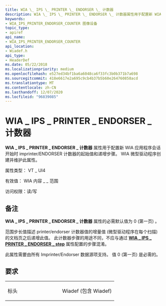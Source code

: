 ```yaml
---
title: WIA \_ IPS \_ PRINTER \_ ENDORSER \_ 计数器
description: WIA \_ IPS \_ PRINTER \_ ENDORSER \_ 计数器属性用于配置新 WIA 应用程序会话开始时 imprinter/ENDORSER 计数器的起始值和递增步骤。 WIA 微型驱动程序创建并维护此属性。
keywords:
- WIA_IPS_PRINTER_ENDORSER_COUNTER 图像设备
topic_type:
- apiref
api_name:
- WIA_IPS_PRINTER_ENDORSER_COUNTER
api_location:
- Wiadef.h
api_type:
- HeaderDef
ms.date: 05/22/2018
ms.localizationpriority: medium
ms.openlocfilehash: e527ed34bf1ba6a6048ca6f33fc3b0b371b7a698
ms.sourcegitcommit: 418e6617e2a695c9cb4b37b5b60e264760858acd
ms.translationtype: MT
ms.contentlocale: zh-CN
ms.lasthandoff: 12/07/2020
ms.locfileid: "96839085"
---
```

# <a name="wia_ips_printer_endorser_counter"></a>WIA \_ IPS \_ PRINTER \_ ENDORSER \_ 计数器


**WIA \_ IPS \_ PRINTER \_ ENDORSER \_ 计数器** 属性用于配置新 WIA 应用程序会话开始时 imprinter/ENDORSER 计数器的起始值和递增步骤。 WIA 微型驱动程序创建并维护此属性。




属性类型： VT \_ UI4

有效值： WIA 内容 \_ \_ 范围

访问权限：读/写

<a name="remarks"></a>备注
-------

**WIA \_ IPS \_ PRINTER \_ ENDORSER \_ 计数器** 属性的必需默认值为 0 (第一页) 。

范围步长值描述 printer/endorser 计数器值的增量值 (微型驱动程序在每个扫描) 的文档页之后递增此值。 此计数器步骤的用途不同，不应与通过 [**WIA \_ IPS \_ PRINTER \_ ENDORSER \_ step**](wia-ips-printer-endorser-step.md) 属性配置的步骤混淆。

此属性需要由所有 Imprinter/Endorser 数据源项支持。 值 0 (第一页) 是必需的。

<a name="requirements"></a>要求
------------

<table>
<colgroup>
<col width="50%" />
<col width="50%" />
</colgroup>
<tbody>
<tr class="odd">
<td><p>标头</p></td>
<td>Wiadef (包含 Wiadef) </td>
</tr>
</tbody>
</table>

 

 






